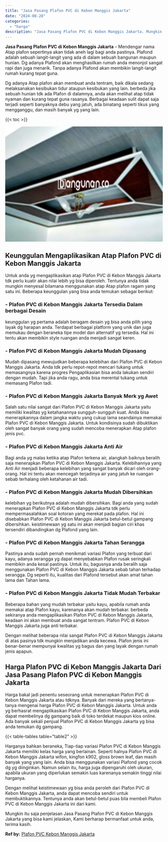 ```yaml
---
title: "Jasa Pasang Plafon PVC di Kebon Manggis Jakarta"
date: "2024-08-28"
categories: 
  - "harga"
description: "Jasa Pasang Plafon PVC di Kebon Manggis Jakarta. Mungkin itu saja penjelasan Jasa Pasang Plafon PVC di Kebon Manggis Jakarta yang bisa kami jelaskan, Kami be..."
---
```


**Jasa Pasang Plafon PVC di Kebon Manggis Jakarta** – Mendengar nama Atap plafon sepertinya akan tidak aneh lagi bagi anda pastinya. Plafond adalah sebuah langit-langit yang ada di dalam sebuah bangunan maupun hunian. Dg adanya Plafond akan menghasilkan rumah anda menonjol sangat rapi dan juga menarik. Tanpa adanya Plafond akan membikin langit-langit rumah kurang tepat guna.

Dg adanya Atap plafon akan membuat anda tentram, baik dikala sedang melaksanakan kesibukan tidur ataupun kesibukan yang lain. berbeda jika sebuah hunian tdk ada Plafon di dalamnya, anda akan melihat atap tidak nyaman dan kurang tepat guna rasanya. Berbagai keadaan sulit dapat saja terjadi seperti banyaknya debu yang jatuh, ada binatang seperti tikus yang mengganggu, dan masih banyak yg yang lain.

{{< toc >}}

![Jasa Pasang Plafon PVC di Kebon Manggis Jakarta](/images/flafond-pvc-murah21.png)

## Keunggulan Mengaplikasikan Atap Plafon PVC di Kebon Manggis Jakarta

Untuk anda yg mengaplikasikan atap Plafon PVC di Kebon Manggis Jakarta tdk perlu kuatir akan nilai lebih yg bisa diperoleh. Tentunya anda tidak mungkin menyesal bilamana menggunakan atap Atap plafon ragam yang satu ini. Beberapa keunggulan yang bisa anda temukan sebagai berikut:

### \- Plafon PVC di Kebon Manggis Jakarta Tersedia Dalam berbagai Desain

keunggulan yg pertama adalah beragam desain yg bisa anda pilih yang layak dg harapan anda. Terdapat berbagai platform yang unik dan juga memukau dengan beraneka tipe model dan alternatif yg tersedia. Hal ini tentu akan membikin style ruangan anda menjadi sangat keren.

### \- Plafon PVC di Kebon Manggis Jakarta Mudah Dipasang

Mudah dipasang mewujudkan beberapa kelebihan dari Plafon PVC di Kebon Manggis Jakarta. Anda tdk perlu repot-repot mencari tukang untuk memasangnya karena progres Pengaplikasian bisa anda lakukan sendiri dengan mudah. Tapi jika anda ragu, anda bisa merental tukang untuk memasang Plafon tadi.

### \- Plafon PVC di Kebon Manggis Jakarta Banyak Merk yg Awet

Salah satu nilai sangat dari Plafon PVC di Kebon Manggis Jakarta yaitu memiliki kwalitas yg ketahanannya sungguh-sungguh kuat. Anda bisa menerapkannya dalam jangka waktu yang cukup lama seandainya memakai Plafon PVC di Kebon Manggis Jakarta. Untuk kondisinya sudah dibuktikan oleh sangat banyak orang yang sudah mencoba menerapkan Atap plafon jenis pvc.

### \- Plafon PVC di Kebon Manggis Jakarta Anti Air

Bagi anda yg malas ketika atap Plafon terkena air, alangkah baiknya beralih saja menerapkan Plafon PVC di Kebon Manggis Jakarta. Kelebihannya yang Anti Air menjadi beberapa kelebihan yang sangat banyak dicari oleh orang-orang. Hal ini tentu akan mencegah terjadinya air yang jatuh ke ruangan sebab terhalang oleh ketahanan air tadi.

### \- Plafon PVC di Kebon Manggis Jakarta Mudah Dibersihkan

kelebihan yg berikutnya adalah mudah dibersihkan. Bagi anda yang sudah menerapkan Plafon PVC di Kebon Manggis Jakarta tdk perlu mempermasalahkan soal kotoran yang merekat pada plafon. Hal ini disebabkan Plafon PVC di Kebon Manggis Jakarta betul-betul gampang dibersihkan. keistimewaan yg satu ini akan menjadi bagian ciri khas tersendiri dibandingkan dg Plafond yang lain.

### \- Plafon PVC di Kebon Manggis Jakarta Tahan Serangga

Pastinya anda sudah pernah menikmati variasi Plafon yang terbuat dari kayu, adanya serangga yg dapat menyebabkan Plafon rusak seringkali membikin anda kesal pastinya. Untuk itu, bagusnya anda beralih saja menggunakan Plafon PVC di Kebon Manggis Jakarta sebab tahan terhadap serangga. Dg seperti itu, kualitas dari Plafond tersebut akan amat tahan lama dan Tahan lama.

### \- Plafon PVC di Kebon Manggis Jakarta Tidak Mudah Terbakar

Beberapa bahan yang mudah terbakar yaitu kayu, apabila rumah anda memakai atap Plafon kayu, karenanya akan mudah terbakar. berbeda sekiranya anda mengaplikasikan Plafon PVC di Kebon Manggis Jakarta, keadaan ini akan membuat anda sangat tentram. Plafon PVC di Kebon Manggis Jakarta juga anti terbakar.

Dengan melihat beberapa nilai sangat Plafon PVC di Kebon Manggis Jakarta di atas pasinya tdk mungkin menjadikan anda kecewa. Plafon jenis ini benar-benar mempunyai kwalitas yg bagus dan yang layak dengan rumah jenis apapun.

## Harga Plafon PVC di Kebon Manggis Jakarta Dari Jasa Pasang Plafon PVC di Kebon Manggis Jakarta

Harga bakal jadi penentu seseorang untuk menerapkan Plafon PVC di Kebon Manggis Jakarta atau tdknya. Banyak dari mereka yang bertanya-tanya mengenai harga Plafon PVC di Kebon Manggis Jakarta. Untuk anda yg berhasrat mengaplikasikan Plafon PVC di Kebon Manggis Jakarta, anda dapat membelinya dg gampang baik di toko terdekat maupun kios online. Ada banyak sekali penjual Plafon PVC di Kebon Manggis Jakarta yg bisa anda temukan dg gampang.

{{< table-tables table="table2" >}}

Harganya bahkan beraneka, Tiap-tiap variasi Plafon PVC di Kebon Manggis Jakarta memiliki kelas harga yang berlainan. Seperti halnya Plafon PVC di Kebon Manggis Jakarta wifon, kingfon k902, gloss brown leaf, dan masih banyak yang yang lain. Anda bisa menggunakan variasi Plafond yang cocok dg yg diinginkan. Namun selain itu, harga juga dipengaruhi oleh ukuran, apabila ukuran yang diperlukan semakin luas karenanya semakin tinggi nilai harganya.

Dengan melihat keistimewaan yg bisa anda peroleh dari Plafon PVC di Kebon Manggis Jakarta, anda dapat mencoba sendiri untuk membuktikannya. Tentunya anda akan betul-betul puas bila membeli Plafon PVC di Kebon Manggis Jakarta ini dari kami.

Mungkin itu saja penjelasan Jasa Pasang Plafon PVC di Kebon Manggis Jakarta yang bisa kami jelaskan, Kami berharap bermanfaat untuk anda, terima kasih.

**Ref by:** [Plafon PVC Kebon Manggis Jakarta](https://id.wikipedia.org/wiki/Plafon)
